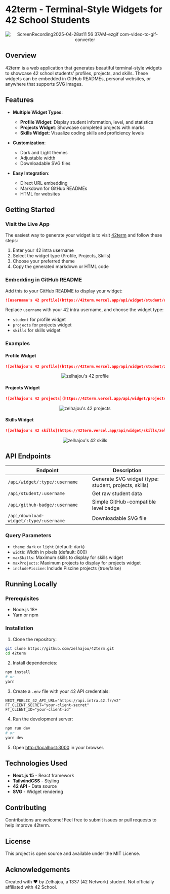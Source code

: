# 42term - Terminal-Style Widgets for 42 School Students

<div align="center">

![ScreenRecording2025-04-28at11 56 37AM-ezgif com-video-to-gif-converter](https://github.com/user-attachments/assets/fe3609f6-3487-43ab-8ce6-154a33b8f5d0)

</div>

## Overview

42term is a web application that generates beautiful terminal-style widgets to showcase 42 school students' profiles, projects, and skills. These widgets can be embedded in GitHub READMEs, personal websites, or anywhere that supports SVG images.

## Features

- **Multiple Widget Types**:
  - **Profile Widget**: Display student information, level, and statistics
  - **Projects Widget**: Showcase completed projects with marks
  - **Skills Widget**: Visualize coding skills and proficiency levels

- **Customization**:
  - Dark and Light themes
  - Adjustable width
  - Downloadable SVG files

- **Easy Integration**:
  - Direct URL embedding
  - Markdown for GitHub READMEs
  - HTML for websites

## Getting Started

### Visit the Live App

The easiest way to generate your widget is to visit [42term](https://42term.vercel.app) and follow these steps:

1. Enter your 42 intra username
2. Select the widget type (Profile, Projects, Skills)
3. Choose your preferred theme
4. Copy the generated markdown or HTML code

### Embedding in GitHub README

Add this to your GitHub README to display your widget:

```markdown
![username's 42 profile](https://42term.vercel.app/api/widget/student/username?theme=dark)
```

Replace `username` with your 42 intra username, and choose the widget type:
- `student` for profile widget
- `projects` for projects widget
- `skills` for skills widget

### Examples

#### Profile Widget

```markdown
![zelhajou's 42 profile](https://42term.vercel.app/api/widget/student/zelhajou?theme=dark)
```
<div align="center">
  
![zelhajou's 42 profile](https://42term.vercel.app/api/widget/student/zelhajou?theme=dark)

</div>

#### Projects Widget

```markdown
![zelhajou's 42 projects](https://42term.vercel.app/api/widget/projects/zelhajou?theme=dark)
```

<div align="center">
  
![zelhajou's 42 projects](https://42term.vercel.app/api/widget/projects/zelhajou?theme=dark)

</div>

#### Skills Widget

```markdown
![zelhajou's 42 skills](https://42term.vercel.app/api/widget/skills/zelhajou?theme=dark)
```

<div align="center">
  
![zelhajou's 42 skills](https://42term.vercel.app/api/widget/skills/zelhajou?theme=dark)

</div>


## API Endpoints

| Endpoint | Description |
|----------|-------------|
| `/api/widget/:type/:username` | Generate SVG widget (type: student, projects, skills) |
| `/api/student/:username` | Get raw student data |
| `/api/github-badge/:username` | Simple GitHub-compatible level badge |
| `/api/download-widget/:type/:username` | Downloadable SVG file |

### Query Parameters

- `theme`: `dark` or `light` (default: dark)
- `width`: Width in pixels (default: 800)
- `maxSkills`: Maximum skills to display for skills widget
- `maxProjects`: Maximum projects to display for projects widget
- `includePiscine`: Include Piscine projects (true/false)

## Running Locally

### Prerequisites

- Node.js 18+
- Yarn or npm

### Installation

1. Clone the repository:
```bash
git clone https://github.com/zelhajou/42term.git
cd 42term
```

2. Install dependencies:
```bash
npm install
# or
yarn
```

3. Create a `.env` file with your 42 API credentials:
```
NEXT_PUBLIC_42_API_URL="https://api.intra.42.fr/v2"
FT_CLIENT_SECRET="your-client-secret"
FT_CLIENT_ID="your-client-id"
```

4. Run the development server:
```bash
npm run dev
# or
yarn dev
```

5. Open [http://localhost:3000](http://localhost:3000) in your browser.

## Technologies Used

- **Next.js 15** - React framework
- **TailwindCSS** - Styling
- **42 API** - Data source
- **SVG** - Widget rendering

## Contributing

Contributions are welcome! Feel free to submit issues or pull requests to help improve 42term.

## License

This project is open source and available under the MIT License.

## Acknowledgements

Created with ❤️ by Zelhajou, a 1337 (42 Network) student. Not officially affiliated with 42 School.
